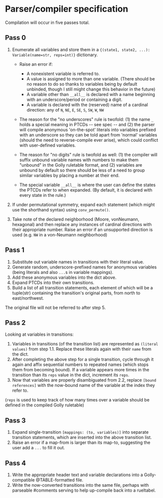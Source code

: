 # Parser/compiler specification

Compilation will occur in five passes total.

## Pass 0

1. Enumerate all variables and store them in a `{(state1, state2, ...): Variable(name=str, reps=int)}` dictionary.  
   - Raise an error if:
     - A nonexistent variable is referred to.
     - A value is assigned to more than one variable. (There should be no reason to do so thanks to variables being by default unbinded,
       though I still might change this behavior in the future)
     - A variable other than `__all__` is declared with a name beginning with an underscore/period or containing a digit.
     - A variable is declared with the (reserved) name of a cardinal direction: any of `N`, `NE`, `E`, `SE`, `S`, `SW`, `W`, `NW`

   - The reason for the "no underscores" rule is twofold: (1) the name `_` holds a special meaning in PTCDs -- see spec -- and (2) the parser will compile anonymous
     'on-the-spot' literals into variables prefixed with an underscore so they can be told apart from 'normal' variables (should the need to reverse-compile
     ever arise), which could conflict with user-defined variables.
   - The reason for "no digits" rule is twofold as well: (1) the compiler will suffix unbound variable names with numbers to make them "unbound" in the Golly ruletable
     format, and (2) variables are unbound by default so there should be less of a need to group similar variables by placing a number at their end.

   - The special variable `__all__` is where the user can define the states the PTCDs refer to when expanded. (By default, it is declared with every state in the rule.)

2. If under permutational symmetry, expand each statement (which might use the shorthand syntax) using `conv_permute()`.
3. Take note of the declared neighborhood (Moore, vonNeumann, hexagonal) and then replace any instances of cardinal directions with their appropriate number.
   Raise an error if an unsupported direction is used (e.g. `NW` in a von-Neumann neighborhood)

## Pass 1

1. Substitute out variable names in transitions with their literal value.
2. Generate random, underscore-prefixed names for anonymous variables (being literals and also `...`s in variable mappings).
3. Add these anonymous variables into the dict above.
4. Expand PTCDs into their own transitions.
5. Build a list of all transition statements, each element of which will be a tuple(str) containing the transition's original parts, from north to east/northwest.

The original file will not be referred to after step 5.

## Pass 2

Looking at variables in transitions:
1. Variables in transitions (of the transition list) are represented as `(literal values)` from step 1.1. Replace these literals again with their `name` from the dict.
2. After completing the above step for a single transition, cycle through it again and affix sequential numbers to repeated names (which stops them from becoming bound).
   If a variable appears more times in the transition than its `reps` value in the dict, increment its `reps`.
3. Now that variables are properly disambiguated from 2.2, replace `[bound references]` with the now-bound name of the variable at the index they refer to.

(`reps` is used to keep track of how many times over a variable should be defined in the compiled Golly ruletable)

## Pass 3

1. Expand single-transition `[mappings: (to, variables)]` into separate transition statements, which are inserted into the above transition list.
2. Raise an error if a map-from is larger than its map-to, suggesting the user add a `...` to fill it out.

## Pass 4

1. Write the appropriate header text and variable declarations into a Golly-compatible @TABLE-formatted file.
2. Write the now-converted transitions into the same file, perhaps with parseable #comments serving to help up-compile back into a rueltabel.
